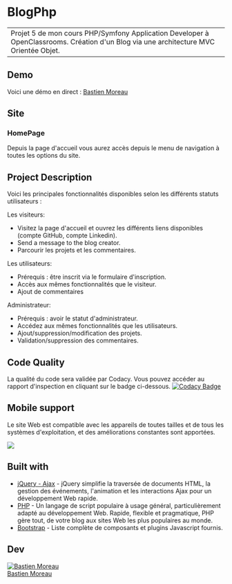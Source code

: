 # BlogPhp
<table>
<tr>
<td>
Projet 5 de mon cours PHP/Symfony Application Developer à OpenClassrooms. Création d'un Blog via une architecture MVC Orientée Objet.</td>
</tr>
</table>


## Demo
Voici une démo en direct : [Bastien Moreau](https://www.bastienmoreau.com)

## Site

### HomePage
Depuis la page d'accueil vous aurez accès depuis le menu de navigation à toutes les options du site.
<br>

## Project Description
Voici les principales fonctionnalités disponibles selon les différents statuts utilisateurs :

Les visiteurs:
<ul>
<li>Visitez la page d'accueil et ouvrez les différents liens disponibles (compte GitHub, compte Linkedin). </li><li>Send a message to the blog creator. </li>
<li>Parcourir les projets et les commentaires. </li></ul>
Les utilisateurs:
<ul>
<li>Prérequis : être inscrit via le formulaire d'inscription. </li>
<li>Accès aux mêmes fonctionnalités que le visiteur. </li>
<li>Ajout de commentaires</li>

</ul>
Administrateur:
<ul>
<li>Prérequis : avoir le statut d'administrateur. </li>
<li>Accédez aux mêmes fonctionnalités que les utilisateurs. </li>
<li>Ajout/suppression/modification des projets. </li>
<li>Validation/suppression des commentaires. </li>

</ul>

## Code Quality
La qualité du code sera validée par Codacy. Vous pouvez accéder au rapport d'inspection en cliquant sur le badge ci-dessous.
[![Codacy Badge](https://app.codacy.com/project/badge/Grade/5d357ec564e342acac0744d4019f828c)](https://app.codacy.com/gh/duffman033/BlogPhp/dashboard?utm_source=github.com&utm_medium=referral&utm_content=duffman033/BlogPhp&utm_campaign=Badge_Grade)


## Mobile support
Le site Web est compatible avec les appareils de toutes tailles et de tous les systèmes d'exploitation, et des améliorations constantes sont apportées.

![](https://zupimages.net/up/22/33/um37.png)
 

## Built with 

- [jQuery - Ajax](http://www.w3schools.com/jquery/jquery_ref_ajax.asp) - jQuery simplifie la traversée de documents HTML, la gestion des événements, l'animation et les interactions Ajax pour un développement Web rapide.
- [PHP](https://www.php.net/) - Un langage de script populaire à usage général, particulièrement adapté au développement Web.
                                                                      Rapide, flexible et pragmatique, PHP gère tout, de votre blog aux sites Web les plus populaires au monde.
- [Bootstrap](http://getbootstrap.com/) - Liste complète de composants et plugins Javascript fournis.

## Dev

[![Bastien Moreau](https://avatars1.githubusercontent.com/u/79464283?v=4&s=144)](https://github.com/duffman033)
<br>
[Bastien Moreau ](https://github.com/duffman033)


